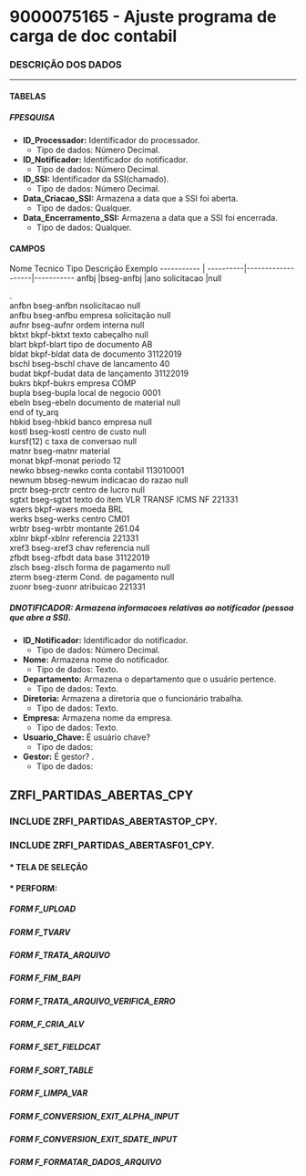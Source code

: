 # 9000075165 - Ajuste programa de carga de doc contabil

### DESCRIÇÃO DOS DADOS
---
#### TABELAS 

##### FPESQUISA
* **ID_Processador:** Identificador do processador.<br>
    - Tipo de dados: Número Decimal.
* **ID_Notificador:** Identificador do notificador.<br>
    - Tipo de dados: Número Decimal.
* **ID_SSI:** Identificador da SSI(chamado).<br>
    - Tipo de dados: Número Decimal.
* **Data_Criacao_SSI:** Armazena a data que a SSI foi aberta.<br>
    - Tipo de dados: Qualquer.
* **Data_Encerramento_SSI:** Armazena a data que a SSI foi encerrada.<br>
    - Tipo de dados: Qualquer.

#### CAMPOS

Nome Tecnico	Tipo	Descrição 	          Exemplo
----------- | ----------|-------------------|-----------
anfbj	    |bseg-anfbj	|ano solicitacao	|null 



.<BR>
anfbn	bseg-anfbn	nsolicitacao	null <br>
anfbu	bseg-anfbu	empresa solicitação	null <br>
aufnr	bseg-aufnr	ordem interna	null <br>
bktxt	bkpf-bktxt	texto cabeçalho	null <br>
blart	bkpf-blart	tipo de documento	AB <br>
bldat	bkpf-bldat	data de documento	31122019 <br>
bschl	bseg-bschl	chave de lancamento	40 <br>
budat	bkpf-budat	data de lançamento	31122019 <br>
bukrs	bkpf-bukrs	empresa	COMP <br>
bupla	bseg-bupla	local de negocio	0001 <br>
ebeln	bseg-ebeln	documento de material	null <br>
end of ty_arq			 <br>
hbkid	bseg-hbkid	banco empresa	null <br>
kostl	bseg-kostl	centro de custo	null <br>
kursf(12)	c	taxa de conversao	null <br>
matnr	bseg-matnr	material	 <br>
monat	bkpf-monat	periodo	12 <br>
newko	bbseg-newko	conta contabil	113010001 <br>
newnum	bbseg-newum	indicacao do razao	null <br>
prctr	bseg-prctr	centro de lucro	null <br>
sgtxt	bseg-sgtxt	texto do item	VLR TRANSF ICMS NF 221331 <br>
waers	bkpf-waers	moeda	BRL <br>
werks	bseg-werks	centro	CM01 <br>
wrbtr	bseg-wrbtr	montante	261.04 <br>
xblnr	bkpf-xblnr	referencia	221331 <br>
xref3	bseg-xref3	chav referencia	null <br>
zfbdt	bseg-zfbdt	data base	31122019 <br>
zlsch	bseg-zlsch	forma de pagamento	null <br>
zterm	bseg-zterm	Cond. de pagamento	null <br>
zuonr	bseg-zuonr	atribuicao	221331 <br>


##### DNOTIFICADOR: Armazena informacoes relativas ao notificador (pessoa que abre a SSI).<br>
* **ID_Notificador:** Identificador do notificador.<br>
    - Tipo de dados: Número Decimal.
* **Nome:** Armazena nome do notificador.<br>
    - Tipo de dados: Texto.
* **Departamento:** Armazena o departamento que o usuário pertence.<br>
    - Tipo de dados: Texto.
* **Diretoria:** Armazena a diretoria que o funcionário trabalha.<br>
    - Tipo de dados: Texto.
* **Empresa:** Armazena nome da empresa.<br>
    - Tipo de dados: Texto.
* **Usuario_Chave:** É usuário chave?<br>
    - Tipo de dados: 
* **Gestor:** É gestor? .<br>
    - Tipo de dados:

## ZRFI_PARTIDAS_ABERTAS_CPY


### INCLUDE ZRFI_PARTIDAS_ABERTASTOP_CPY.

    

### INCLUDE ZRFI_PARTIDAS_ABERTASF01_CPY.

#### * TELA DE SELEÇÃO

#### * PERFORM:

##### FORM F_UPLOAD

##### FORM F_TVARV

##### FORM F_TRATA_ARQUIVO

##### FORM F_FIM_BAPI

##### FORM F_TRATA_ARQUIVO_VERIFICA_ERRO

##### FORM_F_CRIA_ALV

##### FORM F_SET_FIELDCAT

##### FORM F_SORT_TABLE

##### FORM F_LIMPA_VAR

##### FORM F_CONVERSION_EXIT_ALPHA_INPUT

##### FORM F_CONVERSION_EXIT_SDATE_INPUT

##### FORM F_FORMATAR_DADOS_ARQUIVO
    
    
